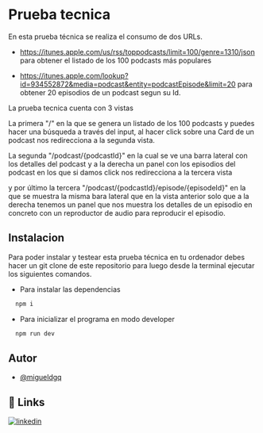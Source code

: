 # Prueba tecnica

En esta prueba técnica se realiza el consumo de dos URLs.

- https://itunes.apple.com/us/rss/toppodcasts/limit=100/genre=1310/json para obtener el listado de los 100 podcasts más populares

- https://itunes.apple.com/lookup?id=934552872&media=podcast&entity=podcastEpisode&limit=20 para obtener 20 episodios de un podcast segun su Id.

La prueba tecnica cuenta con 3 vistas

La primera "/" en la que se genera un listado de los 100 podcasts y puedes hacer una búsqueda a través del input, al hacer click sobre una Card de un podcast nos redirecciona a la segunda vista.

La segunda "/podcast/{podcastId}" en la cual se ve una barra lateral con los detalles del podcast y a la derecha un panel con los episodios del podcast en los que si damos click nos redirecciona a la tercera vista

y por último la tercera "/podcast/{podcastId}/episode/{episodeId}" en la que se muestra la misma bara lateral que en la vista anterior solo que a la derecha tenemos un panel que nos muestra los detalles de un episodio en concreto con un reproductor de audio para reproducir el episodio.

## Instalacion

Para poder instalar y testear esta prueba técnica en tu ordenador debes hacer un git clone de este repositorio para luego desde la terminal ejecutar los siguientes comandos.

- Para instalar las dependencias

```bash
  npm i
```

- Para inicializar el programa en modo developer

```bash
  npm run dev
```

## Autor

- [@migueldgq](https://github.com/Migueldgq)

## 🔗 Links

[![linkedin](https://img.shields.io/badge/linkedin-0A66C2?style=for-the-badge&logo=linkedin&logoColor=white)](https://www.linkedin.com/in/migueldgarciaq/)
